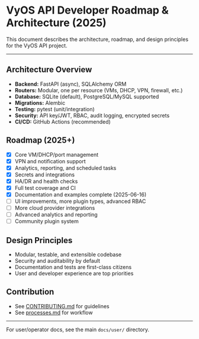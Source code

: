 # VyOS API Developer Roadmap & Architecture (2025)

This document describes the architecture, roadmap, and design principles for the VyOS API project.

---

## Architecture Overview
- **Backend:** FastAPI (async), SQLAlchemy ORM
- **Routers:** Modular, one per resource (VMs, DHCP, VPN, firewall, etc.)
- **Database:** SQLite (default), PostgreSQL/MySQL supported
- **Migrations:** Alembic
- **Testing:** pytest (unit/integration)
- **Security:** API key/JWT, RBAC, audit logging, encrypted secrets
- **CI/CD:** GitHub Actions (recommended)

## Roadmap (2025+)
- [x] Core VM/DHCP/port management
- [x] VPN and notification support
- [x] Analytics, reporting, and scheduled tasks
- [x] Secrets and integrations
- [x] HA/DR and health checks
- [x] Full test coverage and CI
- [x] Documentation and examples complete (2025-06-16)
- [ ] UI improvements, more plugin types, advanced RBAC
- [ ] More cloud provider integrations
- [ ] Advanced analytics and reporting
- [ ] Community plugin system

## Design Principles
- Modular, testable, and extensible codebase
- Security and auditability by default
- Documentation and tests are first-class citizens
- User and developer experience are top priorities

## Contribution
- See [CONTRIBUTING.md](CONTRIBUTING.md) for guidelines
- See [processes.md](processes.md) for workflow

---

For user/operator docs, see the main `docs/user/` directory.
